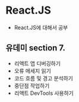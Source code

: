 # React.JS

- React.JS에 대해서 공부

## 유데미 section 7.

- 리액트 앱 디버깅하기
- 오류 메세지 읽기
- 코드 흐름 및 경고 분석하기
- 중단점 작업하기
- 리액트 DevTools 사용하기
